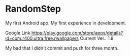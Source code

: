 # RandomStep

My first Android app. My first experience in development.

Google Link https://play.google.com/store/apps/details?id=com.r400.ultra.free.rwallpapers
Current Ver.: 1.8

My bad that I didn't commit and push for three month.
